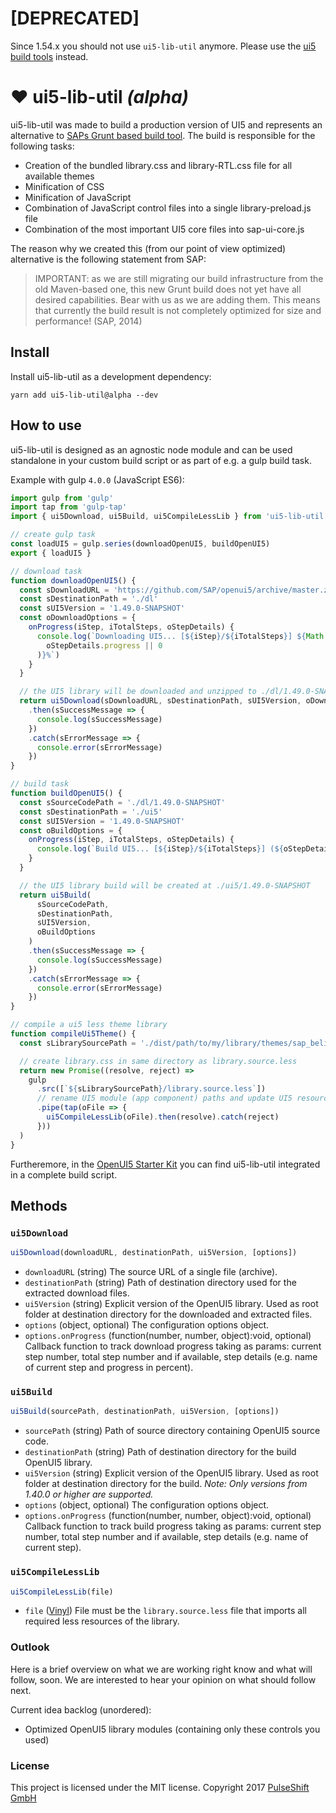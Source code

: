 # [DEPRECATED]
Since 1.54.x you should not use `ui5-lib-util` anymore. Please use the [ui5 build tools](https://github.com/SAP/ui5-tooling) instead.

# ❤ ui5-lib-util *(alpha)*
ui5-lib-util was made to build a production version of UI5 and represents an alternative to [SAPs Grunt based build tool](https://github.com/SAP/openui5/blob/master/docs/developing.md).
The build is responsible for the following tasks:
- Creation of the bundled library.css and library-RTL.css file for all available themes
- Minification of CSS
- Minification of JavaScript
- Combination of JavaScript control files into a single library-preload.js file
- Combination of the most important UI5 core files into sap-ui-core.js

The reason why we created this (from our point of view optimized) alternative is the following statement from SAP:
> IMPORTANT: as we are still migrating our build infrastructure from the old Maven-based one, this new Grunt build does not yet have all desired capabilities. Bear with us as we are adding them. This means that currently the build result is not completely optimized for size and performance! (SAP, 2014)

## Install
Install ui5-lib-util as a development dependency:
```
yarn add ui5-lib-util@alpha --dev
```

## How to use
ui5-lib-util is designed as an agnostic node module and can be used standalone in your custom build script or as part of e.g. a gulp build task.

Example with gulp `4.0.0` (JavaScript ES6):
```js
import gulp from 'gulp'
import tap from 'gulp-tap'
import { ui5Download, ui5Build, ui5CompileLessLib } from 'ui5-lib-util'

// create gulp task
const loadUI5 = gulp.series(downloadOpenUI5, buildOpenUI5)
export { loadUI5 }

// download task
function downloadOpenUI5() {
  const sDownloadURL = 'https://github.com/SAP/openui5/archive/master.zip'
  const sDestinationPath = './dl'
  const sUI5Version = '1.49.0-SNAPSHOT'
  const oDownloadOptions = {
    onProgress(iStep, iTotalSteps, oStepDetails) {
      console.log(`Downloading UI5... [${iStep}/${iTotalSteps}] ${Math.round(
        oStepDetails.progress || 0
      )}%`)
    }
  }

  // the UI5 library will be downloaded and unzipped to ./dl/1.49.0-SNAPSHOT
  return ui5Download(sDownloadURL, sDestinationPath, sUI5Version, oDownloadOptions)
    .then(sSuccessMessage => {
      console.log(sSuccessMessage)
    })
    .catch(sErrorMessage => {
      console.error(sErrorMessage)
    })
}

// build task
function buildOpenUI5() {
  const sSourceCodePath = './dl/1.49.0-SNAPSHOT'
  const sDestinationPath = './ui5'
  const sUI5Version = '1.49.0-SNAPSHOT'
  const oBuildOptions = {
    onProgress(iStep, iTotalSteps, oStepDetails) {
      console.log(`Build UI5... [${iStep}/${iTotalSteps}] (${oStepDetails.name})`)
    }
  }

  // the UI5 library build will be created at ./ui5/1.49.0-SNAPSHOT
  return ui5Build(
      sSourceCodePath,
      sDestinationPath,
      sUI5Version,
      oBuildOptions
    )
    .then(sSuccessMessage => {
      console.log(sSuccessMessage)
    })
    .catch(sErrorMessage => {
      console.error(sErrorMessage)
    })
}

// compile a ui5 less theme library
function compileUi5Theme() {
  const sLibrarySourcePath = './dist/path/to/my/library/themes/sap_belize'

  // create library.css in same directory as library.source.less
  return new Promise((resolve, reject) =>
    gulp
      .src([`${sLibrarySourcePath}/library.source.less`])
      // rename UI5 module (app component) paths and update UI5 resource roots in UI5 bootstrap of index.html
      .pipe(tap(oFile => {
        ui5CompileLessLib(oFile).then(resolve).catch(reject)
      }))
  )
}

```

Furtheremore, in the [OpenUI5 Starter Kit](https://github.com/pulseshift/openui5-gulp-starter-kit) you can find ui5-lib-util integrated in a complete build script.

## Methods
### `ui5Download`
```js
ui5Download(downloadURL, destinationPath, ui5Version, [options])
```

* `downloadURL` (string) The source URL of a single file (archive).
* `destinationPath` (string) Path of destination directory used for the extracted download files.
* `ui5Version` (string) Explicit version of the OpenUI5 library. Used as root folder at destination directory for the downloaded and extracted files.
* `options` (object, optional) The configuration options object.
* `options.onProgress` (function(number, number, object):void, optional) Callback function to track download progress taking as params: current step number, total step number and if available, step details (e.g. name of current step and progress in percent).

### `ui5Build`
```js
ui5Build(sourcePath, destinationPath, ui5Version, [options])
```

* `sourcePath` (string) Path of source directory containing OpenUI5 source code.
* `destinationPath` (string) Path of destination directory for the build OpenUI5 library.
* `ui5Version` (string) Explicit version of the OpenUI5 library. Used as root folder at destination directory for the build. *Note: Only versions  from 1.40.0 or higher are supported.*
* `options` (object, optional) The configuration options object.
* `options.onProgress` (function(number, number, object):void, optional) Callback function to track build progress taking as params: current step number, total step number and if available, step details (e.g. name of current step).

### `ui5CompileLessLib`
```js
ui5CompileLessLib(file)
```

* `file` ([Vinyl](https://github.com/gulpjs/vinyl)) File must be the `library.source.less` file that imports all required less resources of the library.

### Outlook

Here is a brief overview on what we are working right know and what will follow, soon. We are interested to hear your opinion on what should follow next.

Current idea backlog (unordered):
- Optimized OpenUI5 library modules (containing only these controls you used)

### License

This project is licensed under the MIT license.
Copyright 2017 [PulseShift GmbH](https://pulseshift.com/en/index.html)
